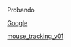 Probando

<a href="about.html" title="About Me"><a href="http://www.google.com">Google</a> </a>

<a href="mouse_tracking_v01.html" title="mouse_tracking_v01">mouse_tracking_v01</a>
